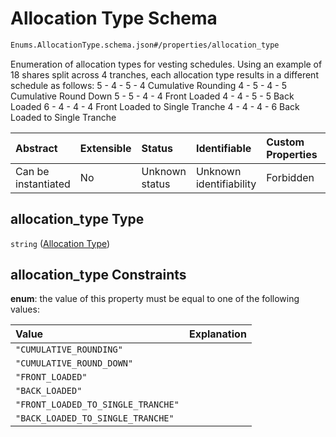 # Allocation Type Schema

```txt
Enums.AllocationType.schema.json#/properties/allocation_type
```

Enumeration of allocation types for vesting schedules. Using an example of 18 shares split across 4 tranches, each allocation type results in a different schedule as follows:
5 - 4 - 5 - 4 Cumulative Rounding
4 - 5 - 4 - 5 Cumulative Round Down
5 - 5 - 4 - 4 Front Loaded
4 - 4 - 5 - 5 Back Loaded
6 - 4 - 4 - 4 Front Loaded to Single Tranche
4 - 4 - 4 - 6 Back Loaded to Single Tranche

| Abstract            | Extensible | Status         | Identifiable            | Custom Properties | Additional Properties | Access Restrictions | Defined In                                                                                    |
| :------------------ | :--------- | :------------- | :---------------------- | :---------------- | :-------------------- | :------------------ | :-------------------------------------------------------------------------------------------- |
| Can be instantiated | No         | Unknown status | Unknown identifiability | Forbidden         | Allowed               | none                | [VestingSchedule.schema.json*](../objects/VestingSchedule.schema.json "open original schema") |

## allocation_type Type

`string` ([Allocation Type](vestingschedule-properties-allocation-type.md))

## allocation_type Constraints

**enum**: the value of this property must be equal to one of the following values:

| Value                              | Explanation |
| :--------------------------------- | :---------- |
| `"CUMULATIVE_ROUNDING"`            |             |
| `"CUMULATIVE_ROUND_DOWN"`          |             |
| `"FRONT_LOADED"`                   |             |
| `"BACK_LOADED"`                    |             |
| `"FRONT_LOADED_TO_SINGLE_TRANCHE"` |             |
| `"BACK_LOADED_TO_SINGLE_TRANCHE"`  |             |
